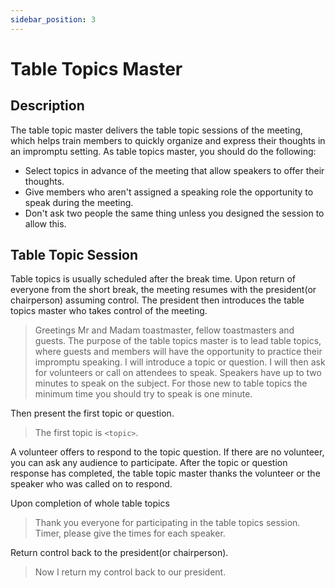 ```yaml
---
sidebar_position: 3
---
```


# Table Topics Master

## Description

The table topic master delivers the table topic sessions of the meeting, which helps train members to quickly organize
and express their thoughts in an impromptu setting. As table topics master, you should do the following:

- Select topics in advance of the meeting that allow speakers to offer their thoughts.
- Give members who aren't assigned a speaking role the opportunity to speak during the meeting.
- Don't ask two people the same thing unless you designed the session to allow this.

## Table Topic Session

Table topics is usually scheduled after the break time. Upon return of everyone from the short break, the meeting
resumes with the president(or chairperson) assuming control. The president then introduces the table topics master who
takes control of the meeting.

> Greetings Mr and Madam toastmaster, fellow toastmasters and guests. The purpose of the table topics master is to lead
> table topics, where guests and members will have the opportunity to practice their impromptu speaking. I will
> introduce a topic or question. I will then ask for volunteers or call on attendees to speak. Speakers have up to two
> minutes to speak on the subject. For those new to table topics the minimum time you should try to speak is one minute.

Then present the first topic or question.

> The first topic is `<topic>`.

A volunteer offers to respond to the topic question. If there are no volunteer, you can ask any audience to participate.
After the topic or question response has completed, the table topic master thanks the volunteer or the speaker who was
called on to respond.

Upon completion of whole table topics

> Thank you everyone for participating in the table topics session. Timer, please give the times for each speaker.

Return control back to the president(or chairperson).

> Now I return my control back to our president. 
